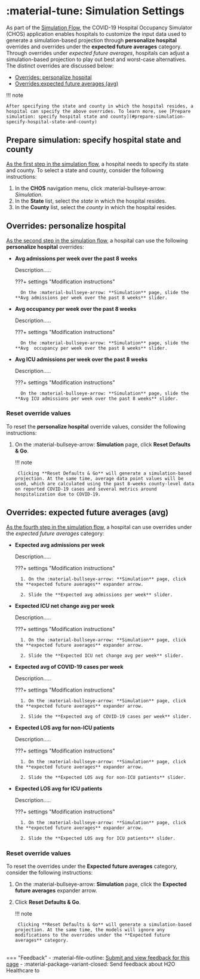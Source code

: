# :material-tune: Simulation Settings 

As part of the [Simulation Flow](simulation_flow.md), the COVID-19 Hospital Occupancy Simulator (CHOS) application enables hospitals to customize the input data used to generate a simulation-based projection through **personalize hospital** overrides and overrides under the **expected future averages** category. Through overrides under *expected future averages*, hospitals can adjust a simulation-based projection to play out best and worst-case alternatives. The distinct overrides are 
discussed below: 

- [Overrides: personalize hospital](#overrides-personalize-hospital)
- [Overrides:expected future averages (avg)](#overrides-expert-future-estimates)


!!! note 

    After specifying the state and county in which the hospital resides, a hospital can specify the above overrides. To learn more, see [Prepare simulation: specify hospital state and county](#prepare-simulation-specify-hospital-state-and-county)


## Prepare simulation: specify hospital state and county  

[As the first step in the simulation flow](./simulation_flow.md#step-1-select-state-and-county), a hospital needs to specify its state and county. To select a state and county, consider the following instructions: 

1. In the **CHOS** navigation menu, click :material-bullseye-arrow: *Simulation*. 
2. In the **State** list, select the *state* in which the hospital resides.
3. In the **County** list, select the *county* in which the hospital resides.

## Overrides: personalize hospital 


[As the second step in the simulation flow](./simulation_flow.md#step-2-review-or-customize-input-data), a hospital can use the following **personalize hospital** overrides:

- **Avg admissions per week over the past 8 weeks**

    Description.....


    ???+ settings "Modification instructions" 

        On the :material-bullseye-arrow: **Simulation** page, slide the **Avg admissions per week over the past 8 weeks** slider. 



- **Avg occupancy per week over the past 8 weeks**

    Description.....

    ???+ settings "Modification instructions"
    
        On the :material-bullseye-arrow: **Simulation** page, slide the **Avg  occupancy per week over the past 8 weeks** slider.


- **Avg ICU admissions per week over the past 8 weeks** 

    Description.....

    ???+ settings "Modification instructions"

        On the :material-bullseye-arrow: **Simulation** page, slide the **Avg ICU admissions per week over the past 8 weeks** slider.


### Reset override values 

To reset the **personalize hospital** override values, consider the following instructions: 

1. On the :material-bullseye-arrow: **Simulation** page, click **Reset Defaults & Go**. 

    !!! note 

        Clicking **Reset Defaults & Go** will generate a simulation-based projection. At the same time, average data point values will be used, which are calculated using the past 8-weeks county-level data on reported COVID-19 cases and several metrics around hospitalization due to COVID-19.

## Overrides: expected future averages (avg)

[As the fourth step in the simulation flow](./simulation_flow.md#step-4-optional-adjust-simulation-to-reflect-best-and-worst-case-alternatives), a hospital can use overrides under the *expected future averages* category:


- **Expected avg admissions per week**

    Description.....

    ???+ settings "Modification instructions"
    
        1. On the :material-bullseye-arrow: **Simulation** page, click the **expected future averages** expander arrow. 

        2. Slide the **Expected avg admissions per week** slider.

- **Expected ICU net change avg per week**


    Description.....

    ???+ settings "Modification instructions"
    
        1. On the :material-bullseye-arrow: **Simulation** page, click the **expected future averages** expander arrow. 

        2. Slide the **Expected ICU net change avg per week** slider.


- **Expected avg of COVID-19 cases per week**

    Description.....

    ???+ settings "Modification instructions"
    
        1. On the :material-bullseye-arrow: **Simulation** page, click the **expected future averages** expander arrow. 

        2. Slide the **Expected avg of COVID-19 cases per week** slider.

- **Expected LOS avg for non-ICU patients** 


    Description.....

    ???+ settings "Modification instructions"
    
        1. On the :material-bullseye-arrow: **Simulation** page, click the **expected future averages** expander arrow. 

        2. Slide the **Expected LOS avg for non-ICU patients** slider.

- **Expected LOS avg for ICU patients** 


    Description.....

    ???+ settings "Modification instructions"
    
        1. On the :material-bullseye-arrow: **Simulation** page, click the **expected future averages** expander arrow. 

        2. Slide the **Expected LOS avg for ICU patients** slider.



### Reset override values 

To reset the overrides under the **Expected future averages** category, consider the following instructions: 



1. On the :material-bullseye-arrow: **Simulation** page, click the **Expected future averages** expander arrow. 

2. Click **Reset Defaults & Go**.

    !!! note 

        Clicking **Reset Defaults & Go** will generate a simulation-based projection. At the same time, the models will ignore any modifications to the overrides under the **Expected future averages** category. 


<br>
=== "Feedback"
    - :material-file-outline: <a href="" target="_blank">Submit and view feedback for this page</a>
    - :material-package-variant-closed: Send feedback about H2O Healthcare to <niki.athanasiadou@h2o.ai>
